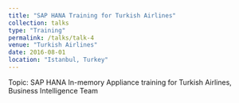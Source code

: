 ```yaml
---
title: "SAP HANA Training for Turkish Airlines"
collection: talks
type: "Training"
permalink: /talks/talk-4
venue: "Turkish Airlines"
date: 2016-08-01
location: "Istanbul, Turkey"
---
```


Topic: SAP HANA In-memory Appliance training for Turkish Airlines, Business Intelligence Team
